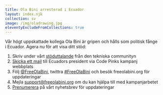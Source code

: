 ```yaml
---
title: Ola Bini arresterad i Ecuador
layout: index.njk
collection: sv
image: /img/oladrawing.jpg
eleventyExcludeFromCollections: true
---
```

Vår högt uppskattade kollega Ola Bini är gripen och hålls som politisk fånge i Ecuador. Agera nu för att visa ditt stöd:

1. Skriv under vårt [stöduttalande] från den tekniska communityn
2. [Skicka ett mail] till Ecuadors president via Code Pinks kampanj webbplats
3. Följ [@FreeOlaBini], twittra [#FreeOlaBini] och besök freeolabini.org för uppdateringar
4. Mejla [support@freeolabini.org] om du kan hjälpa till med kampanjarbetet
5. [Prenumerera] på vårt nyhetsbrev för uppdateringar

[stöduttalande]: /sv/statement/
[Skicka ett mail]: https://www.codepink.org/free-ola-bini
[@FreeOlaBini]: http://twitter.com/FreeOlaBini
[#FreeOlaBini]: https://twitter.com/intent/tweet?url=https://freeolabini.org&text=Digital+rights+defender+Ola+Bini+has+been+imprisoned+in+Ecuador.+Please+follow+@FreeOlaBini&hastags=FreeOlaBini
[support@freeolabini.org]: mailto:support@freeolabini.org
[Prenumerera]: /sv/subscribe/

